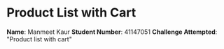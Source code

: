 # Product List with Cart

**Name**: Manmeet Kaur 
**Student Number**: 41147051
**Challenge Attempted**: "Product list with cart" 
